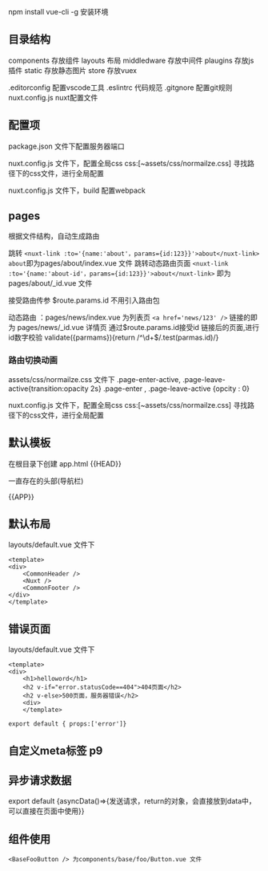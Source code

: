 npm install vue-cli -g  安装环境

## 目录结构
components 存放组件
layouts 布局
middledware 存放中间件
plaugins 存放js插件
static 存放静态图片
store 存放vuex

.editorconfig 配置vscode工具
.eslintrc 代码规范
.gitgnore 配置git规则
nuxt.config.js  nuxt配置文件

## 配置项
package.json 文件下配置服务器端口

nuxt.config.js 文件下，配置全局css css:[~assets/css/normailze.css] 寻找路径下的css文件，进行全局配置

nuxt.config.js 文件下，build 配置webpack

## pages
根据文件结构，自动生成路由

跳转 `<nuxt-link :to='{name:'about'，params={id:123}}'>about</nuxt-link>` `about`即为pages/about/index.vue 文件
跳转动态路由页面 `<nuxt-link :to='{name:'about-id'，params={id:123}}'>about</nuxt-link>`  即为pages/about/_id.vue 文件

接受路由传参 $route.params.id  不用引入路由包


动态路由 ：pages/news/index.vue 为列表页 `<a href='news/123' />`
        链接的即为 pages/news/_id.vue  详情页 通过$route.params.id接受id
        链接后的页面,进行id数字校验 validate({parmams}){return /^\d+$/.test(parmas.id)/}


### 路由切换动画 
assets/css/normailze.css 文件下 
.page-enter-active, .page-leave-active{transition:opacity 2s}
.page-enter , .page-leave-active {opcity : 0}

nuxt.config.js 文件下，配置全局css css:[~assets/css/normailze.css] 寻找路径下的css文件，进行全局配置

## 默认模板
在根目录下创建 app.html
    <html lang='en'>
    <head> {{HEAD}} </head>
    <body><p>一直存在的头部(导航栏)</p>    {{APP}}<body>
    </html>

## 默认布局
layouts/default.vue 文件下

    <template>
    <div>
        <CommonHeader />
        <Nuxt />
        <CommonFooter />
    </div>
    </template>

## 错误页面
layouts/default.vue 文件下

    <template>
    <div>
        <h1>helloword</h1>
        <h2 v-if="error.statusCode==404">404页面</h2>
        <h2 v-else>500页面，服务器错误</h2>
        <div>
        </template>

    export default { props:['error']}

## 自定义meta标签 p9

## 异步请求数据

 export default {asyncData()=>{发送请求，return的对象，会直接放到data中，可以直接在页面中使用}}

## 组件使用
    <BaseFooButton /> 为components/base/foo/Button.vue 文件